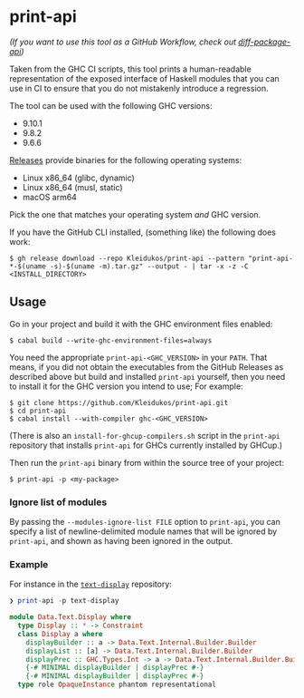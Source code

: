 # print-api

_(If you want to use this tool as a GitHub Workflow, check out [diff-package-api](https://github.com/Kleidukos/diff-package-api/))_

Taken from the GHC CI scripts, this tool prints a human-readable representation of the exposed interface of Haskell modules that you
can use in CI to ensure that you do not mistakenly introduce a regression.

The tool can be used with the following GHC versions:

* 9.10.1
* 9.8.2
* 9.6.6

[Releases](https://github.com/Kleidukos/print-api/releases/latest) provide binaries for the following operating systems:

* Linux x86_64 (glibc, dynamic)
* Linux x86_64 (musl, static)
* macOS arm64

Pick the one that matches your operating system *and* GHC version.

If you have the GitHub CLI installed, (something like) the following does work:

```
$ gh release download --repo Kleidukos/print-api --pattern "print-api-*-$(uname -s)-$(uname -m).tar.gz" --output - | tar -x -z -C <INSTALL_DIRECTORY>
```

## Usage

Go in your project and build it with the GHC environment files enabled:

```
$ cabal build --write-ghc-environment-files=always
```

You need the appropriate `print-api-<GHC_VERSION>` in your `PATH`. That means,
if you did not obtain the executables from the GitHub Releases as described
above but build and installed `print-api` yourself, then you need to install it
for the GHC version you intend to use; For example:

```
$ git clone https://github.com/Kleidukos/print-api.git
$ cd print-api
$ cabal install --with-compiler ghc-<GHC_VERSION>
```

(There is also an `install-for-ghcup-compilers.sh` script in the `print-api`
repository that installs `print-api` for GHCs currently installed by GHCup.)

Then run the `print-api` binary from within the source tree of your project:

```
$ print-api -p <my-package>
```

### Ignore list of modules

By passing the `--modules-ignore-list FILE` option to `print-api`, you can specify
a list of newline-delimited module names that will be ignored by `print-api`,
and shown as having been ignored in the output.

### Example

For instance in the [`text-display`](https://github.com/haskell-text/text-display) repository:

```haskell
❯ print-api -p text-display

module Data.Text.Display where
  type Display :: * -> Constraint
  class Display a where
    displayBuilder :: a -> Data.Text.Internal.Builder.Builder
    displayList :: [a] -> Data.Text.Internal.Builder.Builder
    displayPrec :: GHC.Types.Int -> a -> Data.Text.Internal.Builder.Builder
    {-# MINIMAL displayBuilder | displayPrec #-}
    {-# MINIMAL displayBuilder | displayPrec #-}
  type role OpaqueInstance phantom representational
```
